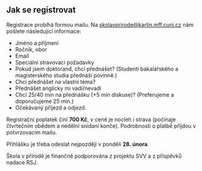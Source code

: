 
## Jak se registrovat

Registrace probíhá formou mailu. Na [skolavprirode@karlin.mff.cuni.cz](mailto:skolavprirode@karlin.mff.cuni.cz) nám pošlete následující informace:

- Jméno a příjmení
- Ročník, obor
- Email
- Speciální stravovací požadavky
- Pokud jsem doktorand, chci přednášet? (Studenti bakalářského a magisterského studia přednáší povinně.)
- Chci přednášet na vlastní téma?
- Přednášet anglicky mi vadí/nevadí
- Chci 25/40 min na přednášku (+5 min diskuse)? (Preferujeme a doporučujeme 25 min.)
- Očekávaný příjezd a odjezd.

Registrační poplatek činí <b>700 Kč</b>, v ceně je nocleh i strava (počínaje čtvrtečním obědem a nedělní snídaní konče). Podrobnosti o platbě přijdou v potvrzovacím mailu.

Přihlášku je třeba odeslat nejpozději v pondělí <b>28.&nbsp;února</b>.

Škola v přírodě je finančně podporována z projektu SVV a z příspěvků nadace RSJ.
